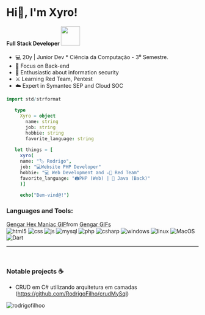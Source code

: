 # Hi👋, I'm Xyro!
#### Full Stack Developer <img src="https://github.com/hahwul/hahwul/assets/13212227/af41f7bf-5b41-42dd-aed3-8560a6e3187d" width="50">


* 💻 20y | Junior Dev * Ciência da Computação - 3⁰ Semestre.
* 🎴 Focus on Back-end
* 🔐 Enthusiastic about information security
* ⚔️ Learning Red Team, Pentest
* ☁️ Expert in Symantec SEP and Cloud SOC

 ```nim
import std/strformat

    type
      Xyro = object
        name: string
        job: string
        hobbie: string
        favorite_language: string
    
    let things = [
      xyro(
      name: "🏷️ Rodrigo",
      job: "💻Website PHP Developer"
      hobbie: "💻 Web Development and ⚔️🔴 Red Team"
      favorite_language: "🖨️PHP (Web) | 💎 Java (Back)" 
      )]
    
      echo("Bem-vind@!")
```

<h3 align="left">Languages and Tools:</h3>
  <div class="tenor-gif-embed" data-postid="20488501" data-share-method="host" data-aspect-ratio="1" data-width="100%"><a href="https://tenor.com/view/gengar-hex-maniac-pokemon-umbrella-rain-gif-20488501">Gengar Hex Maniac GIF</a>from <a href="https://tenor.com/search/gengar-gifs">Gengar GIFs</a></div> <script type="text/javascript" async src="https://tenor.com/embed.js"></script>
  <div align="left">
    <div>
      <img align="center" alt="html5" src="https://img.shields.io/badge/HTML5-777BB4?style=for-the-badge&logo=html5&logoColor=white" />
      <img align="center" alt="css" src="https://img.shields.io/badge/CSS3-777BB4?style=for-the-badge&logo=css3&logoColor=white" />
      <img align="center" alt="js" src="https://img.shields.io/badge/Java-777BB4?style=for-the-badge&logo=openjdk&logoColor=yellow" />
      <img align="center" alt="mysql" src="https://img.shields.io/badge/MySql-777BB4?style=for-the-badge&logo=mysql&logoColor=white" />
      <img align="center" alt="php" src="https://img.shields.io/badge/PHP-777BB4?style=for-the-badge&logo=php&logoColor=white" />
      <img align="center" alt="csharp" src="https://img.shields.io/badge/CSharp-777BB4?style=for-the-badge&logo=csharp&logoColor=61DAFB" />
      <img align="center" alt="windows" src="https://img.shields.io/badge/Windows-777BB4?style=for-the-badge&logo=windows&logoColor=61DAFB" />
      <img align="center" alt="linux" src="https://img.shields.io/badge/Linux-777BB4?style=for-the-badge&logo=linux&logoColor=orange" />
      <img align="center" alt="MacOS" src="https://img.shields.io/badge/MacOS-777BB4?style=for-the-badge&logo=apple&logoColor=white" />
      <img align="center" alt="Dart" src="https://img.shields.io/badge/Dart-777BB4?style=for-the-badge&logo=dart&logoColor=purple" />
    </div>
    <hr height="1">
  </div>

  
</div><br/>

### Notable projects ☕

* CRUD em C# utilizando arquitetura em camadas (https://github.com/RodrigoFilho/crudMySql)

<p align="left"> <img src="https://komarev.com/ghpvc/?username=rodrigofilhoo&label=Profile%20views&color=0e75b6&style=flat" alt="rodrigofilhoo" /> </p>

